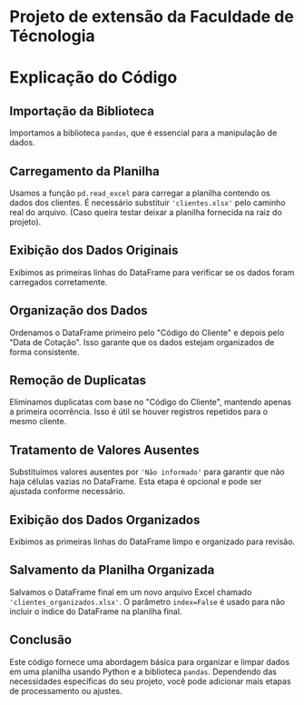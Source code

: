 # Projeto de extensão da Faculdade de Técnologia

# Explicação do Código

## Importação da Biblioteca
Importamos a biblioteca `pandas`, que é essencial para a manipulação de dados.

## Carregamento da Planilha
Usamos a função `pd.read_excel` para carregar a planilha contendo os dados dos clientes. É necessário substituir `'clientes.xlsx'` pelo caminho real do arquivo. (Caso queira testar deixar a planilha fornecida na raiz do projeto).

## Exibição dos Dados Originais
Exibimos as primeiras linhas do DataFrame para verificar se os dados foram carregados corretamente.

## Organização dos Dados
Ordenamos o DataFrame primeiro pelo "Código do Cliente" e depois pelo "Data de Cotação". Isso garante que os dados estejam organizados de forma consistente.

## Remoção de Duplicatas
Eliminamos duplicatas com base no "Código do Cliente", mantendo apenas a primeira ocorrência. Isso é útil se houver registros repetidos para o mesmo cliente.

## Tratamento de Valores Ausentes
Substituímos valores ausentes por `'Não informado'` para garantir que não haja células vazias no DataFrame. Esta etapa é opcional e pode ser ajustada conforme necessário.

## Exibição dos Dados Organizados
Exibimos as primeiras linhas do DataFrame limpo e organizado para revisão.

## Salvamento da Planilha Organizada
Salvamos o DataFrame final em um novo arquivo Excel chamado `'clientes_organizados.xlsx'`. O parâmetro `index=False` é usado para não incluir o índice do DataFrame na planilha final.

## Conclusão
Este código fornece uma abordagem básica para organizar e limpar dados em uma planilha usando Python e a biblioteca `pandas`. Dependendo das necessidades específicas do seu projeto, você pode adicionar mais etapas de processamento ou ajustes.
